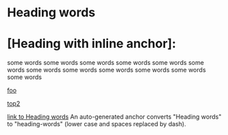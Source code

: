 # Heading words

[foo]: <http://www.cnn.com> "CNN"

# [Heading with inline anchor]: <top2>

some words
some words
some words
some words
some words
some words
some words
some words
some words
some words
some words
some words

[foo]

[top2](#top2)

[link to Heading words](#heading-words) An auto-generated anchor converts "Heading words" to "heading-words" (lower case and spaces replaced by dash).
